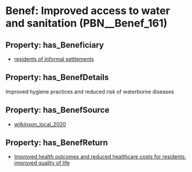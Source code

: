 # Benef: __Improved access to water and sanitation__ (PBN__Benef_161)

## Property: has_Beneficiary

* [residents of informal settlements](../Stakeholder/PBN__Stakeholder_95)

## Property: has_BenefDetails

Improved hygiene practices and reduced risk of waterborne diseases

## Property: has_BenefSource

* [wilkinson_local_2020](../Article/PBN__Article_36)

## Property: has_BenefReturn

* [Improved health outcomes and reduced healthcare costs for residents, improved quality of life](../BenefReturn/PBN__BenefReturn_163)

